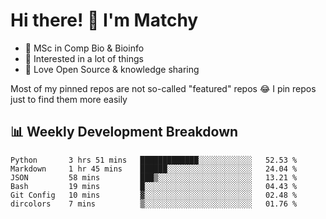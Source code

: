 # Hi there! 👋 I'm Matchy

- 🧬 MSc in Comp Bio & Bioinfo
- 🎈 Interested in a lot of things
- 💜 Love Open Source & knowledge sharing

Most of my pinned repos are not so-called "featured" repos 😂 I pin repos just to find them more easily

## 📊 Weekly Development Breakdown

<!--START_SECTION:waka-->

```text
Python       3 hrs 51 mins   █████████████░░░░░░░░░░░░   52.53 %
Markdown     1 hr 45 mins    ██████░░░░░░░░░░░░░░░░░░░   24.04 %
JSON         58 mins         ███▒░░░░░░░░░░░░░░░░░░░░░   13.21 %
Bash         19 mins         █░░░░░░░░░░░░░░░░░░░░░░░░   04.43 %
Git Config   10 mins         ▓░░░░░░░░░░░░░░░░░░░░░░░░   02.48 %
dircolors    7 mins          ▒░░░░░░░░░░░░░░░░░░░░░░░░   01.76 %
```

<!--END_SECTION:waka-->
